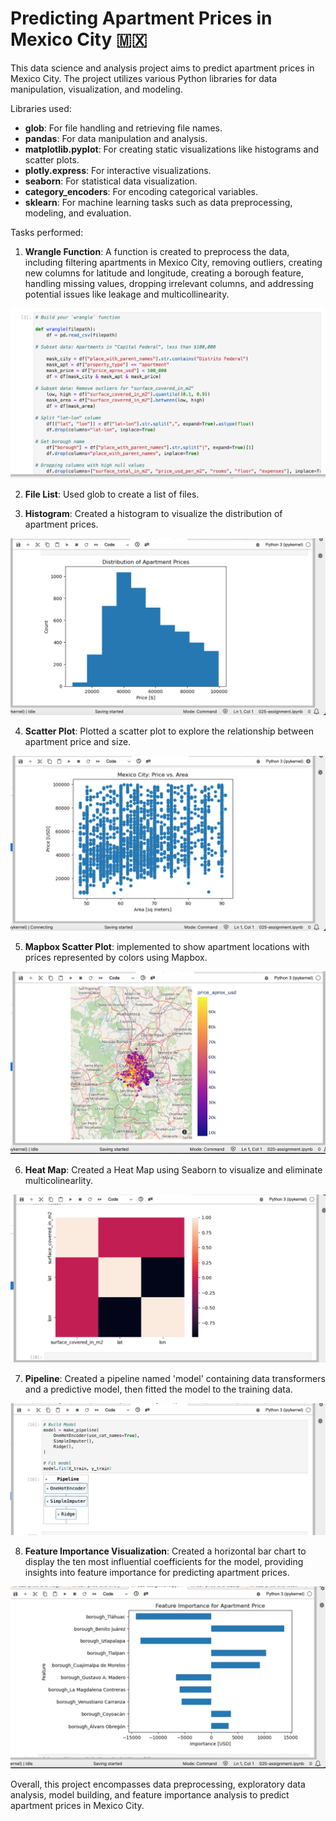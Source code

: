 # Predicting Apartment Prices in Mexico City 🇲🇽

This data science and analysis project aims to predict apartment prices in Mexico City. The project utilizes various Python libraries for data manipulation, visualization, and modeling.

Libraries used:
- **glob**: For file handling and retrieving file names.
- **pandas**: For data manipulation and analysis.
- **matplotlib.pyplot**: For creating static visualizations like histograms and scatter plots.
- **plotly.express**: For interactive visualizations.
- **seaborn**: For statistical data visualization.
- **category_encoders**: For encoding categorical variables.
- **sklearn**: For machine learning tasks such as data preprocessing, modeling, and evaluation.

Tasks performed:

1. **Wrangle Function**: A function is created to preprocess the data, including filtering apartments in Mexico City, removing outliers, creating new columns for latitude and longitude, creating a borough feature, handling missing values, dropping irrelevant columns, and addressing potential issues like leakage and multicollinearity.

![alt text](<Images/function build.png>)

2. **File List**: Used glob to create a list of files.

3. **Histogram**: Created a histogram to visualize the distribution of apartment prices.

![alt text](Images/Histogram.png)

4. **Scatter Plot**: Plotted a scatter plot to explore the relationship between apartment price and size.

![alt text](<Images/Scattered plot.png>)


5. **Mapbox Scatter Plot**: implemented to show apartment locations with prices represented by colors using Mapbox.

![alt text](<Images/Mapbox Scattered plot.png>)

6. **Heat Map**: Created a Heat Map using Seaborn to visualize and eliminate multicolinearlity.

![alt text](<Images/Heat Map.png>)

7. **Pipeline**: Created a pipeline named 'model' containing data transformers and a predictive model, then fitted the model to the training data.

![alt text](Images/Pipeline.png)

8. **Feature Importance Visualization**: Created a horizontal bar chart to display the ten most influential coefficients for the model, providing insights into feature importance for predicting apartment prices.

![alt text](<Images/Bar chat horizontal.png>)

Overall, this project encompasses data preprocessing, exploratory data analysis, model building, and feature importance analysis to predict apartment prices in Mexico City.